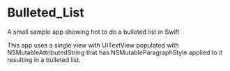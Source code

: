 # Bulleted_List
A small sample app showing hot to do a bulleted list in Swift

This app uses a single view with UITextView populated with NSMutableAttributedString that has NSMutableParagraphStyle applied to it resulting in a bulleted list. 
